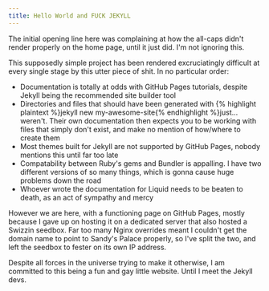 ```yaml
---
title: Hello World and FUCK JEKYLL
---
```


<div>
    <p>
        The initial opening line here was complaining at how the all-caps didn't render properly on the home page, until it just did. I'm not ignoring this.
    </p>
    <p>
        This supposedly simple project has been rendered excruciatingly difficult at every single stage by this utter piece of shit. In no particular order:
        <ul>
            <li>Documentation is totally at odds with GitHub Pages tutorials, despite Jekyll being the recommended site builder tool</li>
            <li>Directories and files that should have been generated with {% highlight plaintext %}jekyll new my-awesome-site{% endhighlight %}just... weren't. Their own documentation then expects you to be working with files that simply don't exist, and make no mention of how/where to create them</li>
            <li>Most themes built for Jekyll are not supported by GitHub Pages, nobody mentions this until far too late</li>
            <li>Compatability between Ruby's gems and Bundler is appalling. I have two different versions of so many things, which is gonna cause huge problems down the road</li>
            <li>Whoever wrote the documentation for Liquid needs to be beaten to death, as an act of sympathy and mercy</li>
        </ul>
    </p>
    <p>
        However we are here, with a functioning page on GitHub Pages, mostly because I gave up on hosting it on a dedicated server that also hosted a Swizzin seedbox. Far too many Nginx overrides meant I couldn't get the domain name to point to Sandy's Palace properly, so I've split the two, and left the seedbox to fester on its own IP address.
    </p>
    <p>
        Despite all forces in the universe trying to make it otherwise, I am committed to this being a fun and gay little website. Until I meet the Jekyll devs.
    </p>
</div>
